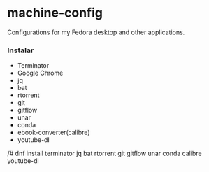 # machine-config
Configurations for my Fedora desktop and other applications.

### Instalar ###

* Terminator
* Google Chrome
* jq
* bat
* rtorrent
* git
* gitflow
* unar
* conda
* ebook-converter(calibre)
* youtube-dl

/# dnf install terminator jq bat rtorrent git gitflow unar conda calibre youtube-dl
